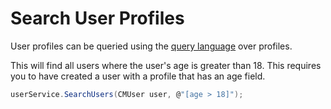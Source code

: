 # Search User Profiles

User profiles can be queried using the [query language](#/rest_api#overview) over profiles.

This will find all users where the user's age is greater than 18. This requires you to have created a user with a profile that has an age field.

```csharp
userService.SearchUsers(CMUser user, @"[age > 18]");
```

